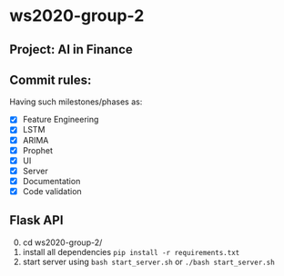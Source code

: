 # ws2020-group-2

## Project: AI in Finance

## Commit rules:

Having such milestones/phases as:

- [X] Feature Engineering
- [X] LSTM
- [X] ARIMA
- [X] Prophet
- [X] UI
- [X] Server
- [X] Documentation
- [X] Code validation

## Flask API

0. cd ws2020-group-2/
1. install all dependencies `pip install -r requirements.txt`
2. start server using `bash start_server.sh` or `./bash start_server.sh`
